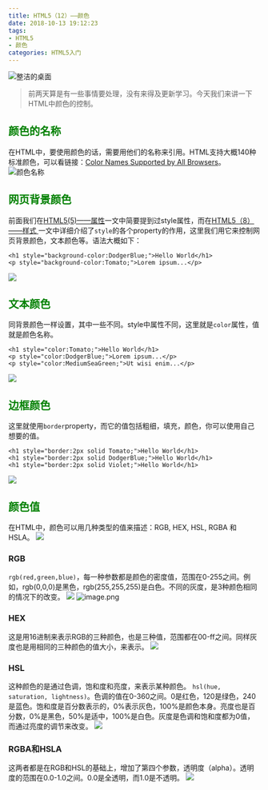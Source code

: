 ```yaml
---
title: HTML5（12）——颜色
date: 2018-10-13 19:12:23
tags:
- HTML5
- 颜色
categories: HTML5入门
---
```


<meta name="referrer" content="no-referrer" />

![整洁的桌面](https://upload-images.jianshu.io/upload_images/3478485-a135213ca8dbdc9a.jpeg?imageMogr2/auto-orient/strip%7CimageView2/2/w/1240)
> 前两天算是有一些事情要处理，没有来得及更新学习。今天我们来讲一下HTML中颜色的控制。



<!--less-->

## <font color="green">颜色的名称</font>
在HTML中，要使用颜色的话，需要用他们的名称来引用。HTML支持大概140种标准颜色，可以看链接：[Color Names Supported by All Browsers](https://www.w3schools.com/colors/colors_names.asp)。
![颜色名称](https://upload-images.jianshu.io/upload_images/3478485-9aed6c0e3fd1bc35.png?imageMogr2/auto-orient/strip%7CimageView2/2/w/1240)

## <font color="green">网页背景颜色</font>
前面我们在[HTML5(5)——属性](https://www.jianshu.com/p/e228f6dca9d2)一文中简要提到过style属性，而在[HTML5（8）——样式
](https://www.jianshu.com/p/0fd28725d9fb)一文中详细介绍了`style`的各个property的作用，这里我们用它来控制网页背景颜色，文本颜色等。语法大概如下：
```
<h1 style="background-color:DodgerBlue;">Hello World</h1>
<p style="background-color:Tomato;">Lorem ipsum...</p>
```
![](https://upload-images.jianshu.io/upload_images/3478485-4f6115d2a7015ea4.png?imageMogr2/auto-orient/strip%7CimageView2/2/w/1240)

## <font color="green">文本颜色</font>
同背景颜色一样设置，其中一些不同。style中属性不同，这里就是`color`属性，值就是颜色名称。
```
<h1 style="color:Tomato;">Hello World</h1>
<p style="color:DodgerBlue;">Lorem ipsum...</p>
<p style="color:MediumSeaGreen;">Ut wisi enim...</p>
```
![](https://upload-images.jianshu.io/upload_images/3478485-56751396fea53dc8.png?imageMogr2/auto-orient/strip%7CimageView2/2/w/1240)

## <font color="green">边框颜色</font>
这里就使用`border`property，而它的值包括粗细，填充，颜色，你可以使用自己想要的值。
```
<h1 style="border:2px solid Tomato;">Hello World</h1>
<h1 style="border:2px solid DodgerBlue;">Hello World</h1>
<h1 style="border:2px solid Violet;">Hello World</h1>
```
![](https://upload-images.jianshu.io/upload_images/3478485-24f79cac76a2db2e.png?imageMogr2/auto-orient/strip%7CimageView2/2/w/1240)

## <font color="green">颜色值</font>
在HTML中，颜色可以用几种类型的值来描述：RGB, HEX, HSL, RGBA 和HSLA。
![](https://upload-images.jianshu.io/upload_images/3478485-14a56383cbb765e9.png?imageMogr2/auto-orient/strip%7CimageView2/2/w/1240)

### RGB
`rgb(red,green,blue)`，每一种参数都是颜色的密度值，范围在0-255之间。例如，rgb(0,0,0)是黑色，rgb(255,255,255)是白色。不同的灰度，是3种颜色相同的情况下的改变。
![](https://upload-images.jianshu.io/upload_images/3478485-cee9ba3646f62c92.png?imageMogr2/auto-orient/strip%7CimageView2/2/w/1240)
![image.png](https://upload-images.jianshu.io/upload_images/3478485-438ed0ed84fb3b54.png?imageMogr2/auto-orient/strip%7CimageView2/2/w/1240)

### HEX
这是用16进制来表示RGB的三种颜色，也是三种值，范围都在00-ff之间。同样灰度也是用相同的三种颜色的值大小，来表示。
![](https://upload-images.jianshu.io/upload_images/3478485-26108c125a656dde.png?imageMogr2/auto-orient/strip%7CimageView2/2/w/1240)

### HSL
这种颜色的是通过色调，饱和度和亮度，来表示某种颜色。
`hsl(hue, saturation, lightness)`。色调的值在0-360之间。0是红色，120是绿色，240是蓝色。饱和度是百分数表示的，0%表示灰色，100%是颜色本身。亮度也是百分数，0%是黑色，50%是适中，100%是白色。灰度是色调和饱和度都为0值，而通过亮度的调节来改变。
![](https://upload-images.jianshu.io/upload_images/3478485-c9d6ff8c82aecb3a.png?imageMogr2/auto-orient/strip%7CimageView2/2/w/1240)

### RGBA和HSLA
这两者都是在RGB和HSL的基础上，增加了第四个参数，透明度（alpha）。透明度的范围在0.0-1.0之间。0.0是全透明，而1.0是不透明。
![](https://upload-images.jianshu.io/upload_images/3478485-4269eabcd987dddb.png?imageMogr2/auto-orient/strip%7CimageView2/2/w/1240)